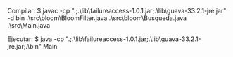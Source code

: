 
Compilar: $ javac -cp ".;.\lib\failureaccess-1.0.1.jar;.\lib\guava-33.2.1-jre.jar" -d bin .\src\bloom\BloomFilter.java .\src\bloom\Busqueda.java .\src\Main.java

Ejecutar: $ java -cp ".;.\lib\failureaccess-1.0.1.jar;.\lib\guava-33.2.1-jre.jar;.\bin" Main 